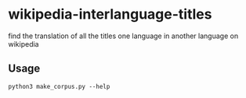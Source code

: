 # wikipedia-interlanguage-titles
find the translation of all the titles one language in another language on wikipedia


## Usage

`python3 make_corpus.py --help`
